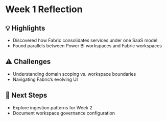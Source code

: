 # Week 1 Reflection

## 💡 Highlights
- Discovered how Fabric consolidates services under one SaaS model
- Found parallels between Power BI workspaces and Fabric workspaces

## ⚠️ Challenges
- Understanding domain scoping vs. workspace boundaries
- Navigating Fabric’s evolving UI

## 🚀 Next Steps
- Explore ingestion patterns for Week 2
- Document workspace governance configuration
